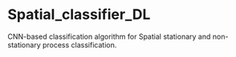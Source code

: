 # Spatial_classifier_DL
CNN-based classification algorithm for Spatial stationary and non-stationary process classification.
